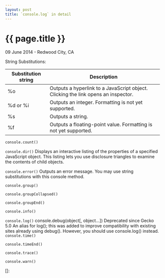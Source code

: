 ```yaml
---
layout: post
title: `console.log` in detail
---
```


{{ page.title }}
================

<p class="meta">09 June 2014 - Redwood City, CA</p>

String Substitutions:

|  Substitution string  |  Description  |
|-----------------------|---------------|
|  %o                   |  Outputs a hyperlink to a JavaScript object. Clicking the link opens an inspector. |
| %d or %i              |  Outputs an integer. Formatting is not yet supported. |
| %s                    | Outputs a string. |
| %f                    | Outputs a floating-point value. Formatting is not yet supported. |


`console.count()`

`console.dir()`
  Displays an interactive listing of the properties of a specified JavaScript object. This listing lets you use disclosure triangles to examine the contents of child objects.

`console.error()`
  Outputs an error message. You may use string substitutions with this console method.

`console.group()`

`console.groupCollapsed()`

`console.groupEnd()`

`console.info()`

`console.log()`
  console.debug(object[, object...]) Deprecated since Gecko 5.0
  An alias for log(); this was added to improve compatibility with existing sites already using debug(). However, you should use console.log() instead.
`console.time()`

`console.timeEnd()`

`console.trace()`

`console.warn()`


[]: 

